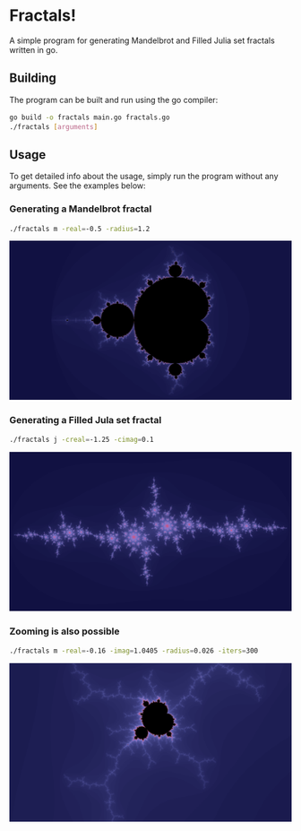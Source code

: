 # Fractals!
A simple program for generating Mandelbrot and Filled Julia set fractals written in go.

## Building
The program can be built and run using the go compiler:
```bash
go build -o fractals main.go fractals.go
./fractals [arguments]
```

## Usage
To get detailed info about the usage, simply run the program without any arguments. See the examples below:

### Generating a Mandelbrot fractal
```bash
./fractals m -real=-0.5 -radius=1.2 
```
![mandelbrot](./images/mandelbrot.png)

### Generating a Filled Jula set fractal
```bash
./fractals j -creal=-1.25 -cimag=0.1 
```
![julia](./images/julia.png)

### Zooming is also possible
```bash
./fractals m -real=-0.16 -imag=1.0405 -radius=0.026 -iters=300
```
![mandlebrotzoom](./images/mandelbrotzoom.png)